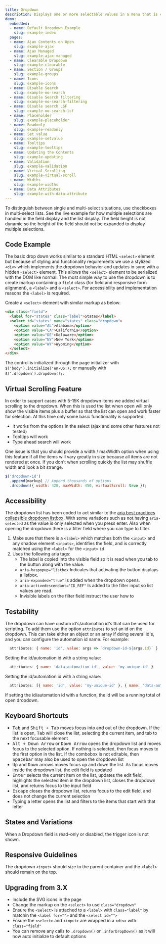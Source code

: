 ```yaml
---
title: Dropdown
description: Displays one or more selectable values in a menu that is collapsed by default. A user can select an actionable value. Best used when users do not require a view of all possible values at all times.
demo:
  embedded:
  - name: Default Dropdown Example
    slug: example-index
  pages:
  - name: Ajax Contents on Open
    slug: example-ajax
  - name: Ajax Managed
    slug: example-ajax-managed
  - name: Clearable Dropdown
    slug: example-clearable
  - name: Section / Groups
    slug: example-groups
  - name: Icons
    slug: example-icons
  - name: Disable Search
    slug: example-no-search
  - name: Disable Search filtering
    slug: example-no-search-filtering
  - name: Disable search LSF
    slug: example-no-search-lsf
  - name: Placeholder
    slug: example-placeholder
  - name: Readonly
    slug: example-readonly
  - name: Set value
    slug: example-setvalue
  - name: Tooltips
    slug: example-tooltips
  - name: Updating the Contents
    slug: example-updating
  - name: Validation
    slug: example-validation
  - name: Virtual Scrolling
    slug: example-virtual-scroll
  - name: Widths
    slug: example-widths
  - name: Data Attributes
    slug: example-with-data-attribute
---
```


To distinguish between single and multi-select situations, use checkboxes in multi-select lists. See the live example for how multiple selections are handled in the field display and the list display. The field height is not dynamic so the height of the field should not be expanded to display multiple selections.

## Code Example

The basic drop down works similar to a standard HTML `<select>` element but because of styling and functionality requirements we use a stylized `<div>` which implements the dropdown behavior and updates in sync with a hidden `<select>` element. This allows the `<select>` element to be serialized with the DOM like normal. The most simple way to use the dropdown is to create markup containing a `field` class (for field and responsive form alignment), a `<label>` and a `<select>`. For accessibility and implementation reasons the `<label>` is required.

Create a `<select>` element with similar markup as below:

```html
<div class="field">
  <label for="states" class="label">States</label>
  <select id="states" name="states" class="dropdown">
    <option value="AL">Alabama</option>
    <option value="CA">California</option>
    <option value="DE">Delaware</option>
    <option value="NY">New York</option>
    <option value="WY">Wyoming</option>
  </select>
</div>
```

The control is initialized through the page initializer with `$('body').initialize('en-US');` or manually with `$('.dropdown').dropdown();`.

## Virtual Scrolling Feature

In order to support cases with 5-15K dropdown items we added virtual scrolling to the dropdown. When this is used the list when open will only show the visible items plus a buffer so that the list can open and work faster for selection. At this time only some basic functionality is supported:

- It works from the options in the select (ajax and some other features not tested)
- Tooltips will work
- Type ahead search will work

One issue is that you should provide a width / maxWidth option when using this feature if all the items will vary greatly in size because all items are not rendered at once. If you don't when scrolling quickly the list may shuffle width and look a bit strange.

```js
$('dropdown-id')
  .append(markup) // Append thousands of options
  .dropdown({ width: 420, maxWidth: 450, virtualScroll: true });
```

## Accessibility

The dropdown list has been coded to act similar to the [aria best practices collapsible dropdown listbox](https://www.w3.org/WAI/ARIA/apg/patterns/listbox/examples/listbox-collapsible). With some variations such as not having `aria-selected` as the value is only selected when you press enter. Also when opening the dropdown there is a filter field where you can type to filter.

1. Make sure that there is a `<label>` which matches both the `<input>` and any shadow element `<inputs>`, identifies the field, and is correctly matched using the `<label>` for the `<input>` `id`
1. Uses the following aria tags:
    - The label is copied into the visible field so it is read when you tab to the button along with the value.
    - `aria-haspopup="listbox` Indicates that activating the button displays a listbox.
    - `aria-expanded="true"` Is added when the dropdown opens.
    - `aria-activedescendant="ID_REF"` Is added to the filter input so list values are read.
    - Invisible labels on the filter field instruct the user how to

## Testability

The dropdown can have custom id's/automation id's that can be used for scripting. To add them use the option `attributes` to set an id on the dropdown. This can take either an object or an array if doing several id's, and you can configure the automation id name. For example:

```js
  attributes: { name: 'id', value: args => `dropdown-id-${args.id}` }
```

Setting the id/automation id with a string value:

```js
  attributes: { name: 'data-automation-id', value: 'my-unique-id' }
```

Setting the id/automation id with a string value:

```js
  attributes: [{ name: 'id', value: 'my-unique-id' }, { name: 'data-automation-id', value: 'my-unique-id' }]
```

If setting the id/automation id with a function, the id will be a running total of open dropdown.

## Keyboard Shortcuts

- <kbd>Tab</kbd> and <kbd>Shift + Tab</kbd> moves focus into and out of the dropdown. If the list is open, <kbd>Tab</kbd> will close the list, selecting the current item, and tab to the next focusable element
- <kbd>Alt + Down Arrow</kbd> or <kbd>Down Arrow</kbd> opens the dropdown list and moves focus to the selected option. If nothing is selected, then focus moves to the first option in the list. If the combobox is not editable, then <kbd>Spacebar</kbd> may also be used to open the dropdown list
- <kbd>Up</kbd> and <kbd>Down</kbd> arrows moves focus up and down the list. As focus moves inside the dropdown list, the edit field is updated
- <kbd>Enter</kbd> selects the current item on the list, updates the edit field, highlights the selected item in the dropdown list, closes the dropdown list, and returns focus to the input field
- <kbd>Escape</kbd> closes the dropdown list, returns focus to the edit field, and does not change the current selection
- Typing a letter opens the list and filters to the items that start with that letter

## States and Variations

When a Dropdown field is read-only or disabled, the trigger icon is not shown.

## Responsive Guidelines

The dropdown `<input>` should size to the parent container and the `<label>` should remain on the top.

## Upgrading from 3.X

- Include the SVG icons in the page
- Change the markup on the `<select>` to use `class="dropdown"`
- Ensure the `<select>` is attached to a `<label>` with `class="label"` by matchin the `<label for="">` and the `<select id="">`
- Ensure the `<select>` and `<input>` are wrapped in a `<div>` with `class="field"`
- You can remove any calls to `.dropdown()` or `.inforDropDown()` as it will now auto initialize to default options
